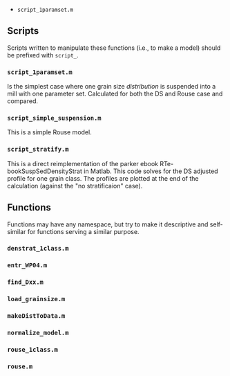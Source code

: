 

* `script_1paramset.m` 



## Scripts
Scripts written to manipulate these functions (i.e., to make a model) should be prefixed with `script_`.

### `script_1paramset.m`
Is the simplest case where one grain size _distribution_ is suspended into a mill with one parameter set.
Calculated for both the DS and Rouse case and compared.


### `script_simple_suspension.m`
This is a simple Rouse model.

### `script_stratify.m`
This is a direct reimplementation of the parker ebook RTe-bookSuspSedDensityStrat in Matlab.
This code solves for the DS adjusted profile for one grain class.
The profiles are plotted at the end of the calculation (against the "no stratificaion" case).


## Functions
Functions may have any namespace, but try to make it descriptive and self-similar for functions serving a similar purpose.

### `denstrat_1class.m`


### `entr_WP04.m`


### `find_Dxx.m`


### `load_grainsize.m`


### `makeDistToData.m`


### `normalize_model.m`


### `rouse_1class.m`


### `rouse.m`


